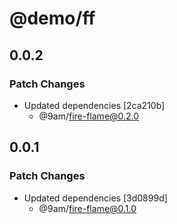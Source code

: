 # @demo/ff

## 0.0.2

### Patch Changes

-   Updated dependencies [2ca210b]
    -   @9am/fire-flame@0.2.0

## 0.0.1

### Patch Changes

-   Updated dependencies [3d0899d]
    -   @9am/fire-flame@0.1.0
